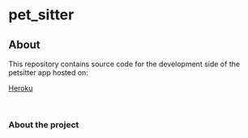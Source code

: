 # pet_sitter
<h2> About </h2>
<p> This repository contains source code for the development side of the petsitter app hosted on: 
<p><a href="https://petsitterappswbo.herokuapp.com/"> Heroku</a></p></p>
<br>
<h3> About the project</h3>
<p> </p>
